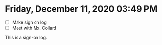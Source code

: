 # Friday, December 11, 2020 03:49 PM
- [ ] Make sign on log
- [ ] Meet with Mx. Collard 

This is a sign-on log.

